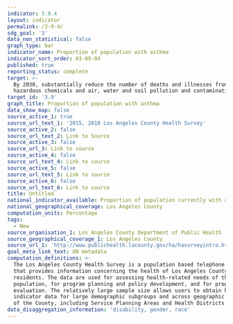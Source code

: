 ```yaml
---
indicator: 3.9.4
layout: indicator
permalink: /3-9-4/
sdg_goal: '3'
data_non_statistical: false
graph_type: bar
indicator_name: Proportion of population with asthma
indicator_sort_order: 03-09-04
published: true
reporting_status: complete
target: >-
  By 2030, substantially reduce the number of deaths and illnesses from
  hazardous chemicals and air, water and soil pollution and contamination
target_id: '3.9'
graph_title: Proportion of population with asthma
data_show_map: false
source_active_1: true
source_url_text_1: '2015, 2018 Los Angeles County Health Survey'
source_active_2: false
source_url_text_2: Link to Source
source_active_3: false
source_url_3: Link to source
source_active_4: false
source_url_text_4: Link to source
source_active_5: false
source_url_text_5: Link to source
source_active_6: false
source_url_text_6: Link to source
title: Untitled
national_indicator_available: Proportion of population currently with asthma
national_geographical_coverage: Los Angeles County
computation_units: Percentage
tags:
  - New
source_organisation_1: Los Angeles County Department of Public Health (DPH)
source_geographical_coverage_1: Los Angeles County
source_url_1: 'http://www.publichealth.lacounty.gov/ha/hasurveyintro.htm'
goal_meta_link_text: UN metadata
computation_definitions: >-
  The Los Angeles County Health Survey is a population based telephone survey
  that provides information concerning the health of Los Angeles County
  residents. The data are used for assessing health-related needs of the
  population, for program planning and policy development, and for program
  evaluation. The relatively large sample size allows users to obtain health
  indicator data for large demographic subgroups and across geographic regions
  of the County, including Service Planning Areas and Health Districts.
data_disaggregation_information: 'disability, gender, race'
---
```

